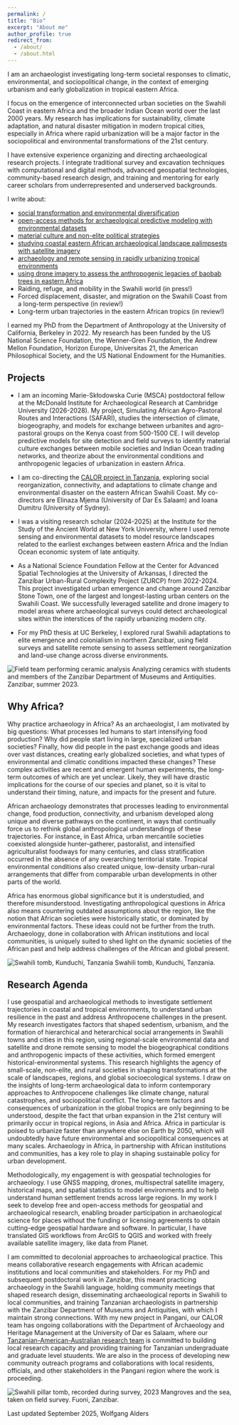 ```yaml
---
permalink: /
title: "Bio"
excerpt: "About me"
author_profile: true
redirect_from: 
  - /about/
  - /about.html
---
```

I am an archaeologist investigating long-term societal responses to climatic, environmental, and sociopolitical change, in the context of emerging urbanism and early globalization in tropical eastern Africa.

I focus on the emergence of interconnected urban societies on the Swahili Coast in eastern Africa and the broader Indian Ocean world over the last 2000 years. My research has implications for sustainability, climate adaptation, and natural disaster mitigation in modern tropical cities, especially in Africa where rapid urbanization will be a major factor in the sociopolitical and environmental transformations of the 21st century.

I have extensive experience organizing and directing archaeological research projects. I integrate traditional survey and excavation techniques with computational and digital methods, advanced geospatial technologies, community-based research design, and training and mentoring for early career scholars from underrepresented and underserved backgrounds.

I write about:
* [social transformation and environmental diversification](https://link.springer.com/article/10.1007/s10437-023-09523-y)
* [open-access methods for archaeological predictive modeling with environmental datasets](https://journal.caa-international.org/articles/10.5334/jcaa.107)
* [material culture and non-elite political strategies](https://www.sciencedirect.com/science/article/pii/S0278416523000697)
* [studying coastal eastern African archaeological landscape palimpsests with satellite imagery](https://link.springer.com/article/10.1007/s10816-024-09644-x)
* [archaeology and remote sensing in rapidly urbanizing tropical environments](https://www.tandfonline.com/doi/full/10.1080/00934690.2024.2402962)
* [using drone imagery to assess the anthropogenic legacies of baobab trees in eastern Africa](https://www.sciencedirect.com/science/article/pii/S0305440325001293)
* Raiding, refuge, and mobility in the Swahili world (in press!)
* Forced displacement, disaster, and migration on the Swahili Coast from a long-term perspective (in review!)
* Long-term urban trajectories in the eastern African tropics (in review!)

I earned my PhD from the Department of Anthropology at the University of California, Berkeley in 2022. My research has been funded by the US National Science Foundation, the Wenner-Gren Foundation, the Andrew Mellon Foundation, Horizon Europe, Universitas 21, the American Philosophical Society, and the US National Endowment for the Humanities. 

## Projects
- I am an incoming Marie-Skłodowska Curie (MSCA) postdoctoral fellow at the McDonald Institute for Archaeological Research at Cambridge University (2026-2028). My project, Simulating African Agro-Pastoral Routes and Interactions (SAFARI), studies the intersection of climate, biogeography, and models for exchange between urbanites and agro-pastoral groups on the Kenya coast from 500-1500 CE. I will develop predictive models for site detection and field surveys to identify material culture exchanges between mobile societies and Indian Ocean trading networks, and theorize about the environmental conditions and anthropogenic legacies of urbanization in eastern Africa.

- I am co-directing the [CALOR project in Tanzania](https://www.calorarchaeology.com), exploring social reorganization, connectivity, and adaptations to climate change and environmental disaster on the eastern African Swahili Coast. My co-directors are Elinaza Mjema (University of Dar Es Salaam) and Ioana Dumitru (University of Sydney).

- I was a visiting research scholar (2024-2025) at the Institute for the Study of the Ancient World at New York University, where I used remote sensing and environmental datasets to model resource landscapes related to the earliest exchanges between eastern Africa and the Indian Ocean economic system of late antiquity.

- As a National Science Foundation Fellow at the Center for Advanced Spatial Technologies at the University of Arkansas, I directed the Zanzibar Urban-Rural Complexity Project (ZURCP) from 2022-2024. This project investigated urban emergence and change around Zanzibar Stone Town, one of the largest and longest-lasting urban centers on the Swahili Coast. We successfully leveraged satellite and drone imagery to model areas where archaeological surveys could detect archaeological sites within the interstices of the rapidly urbanizing modern city.

- For my PhD thesis at UC Berkeley, I explored rural Swahili adaptations to elite emergence and colonialism in northern Zanzibar, using field surveys and satellite remote sensing to assess settlement reorganization and land-use change across diverse environments.

![Field team performing ceramic analysis](DSC_7859.JPG)
Analyzing ceramics with students and members of the Zanzibar Department of Museums and Antiquities. Zanzibar, summer 2023.

## Why Africa?
Why practice archaeology in Africa? As an archaeologist, I am motivated by big questions: What processes led humans to start intensifying food production? Why did people start living in large, specialized urban societies? Finally, how did people in the past exchange goods and ideas over vast distances, creating early globalized societies, and what types of environmental and climatic conditions impacted these changes? These complex activities are recent and emergent human experiments, the long-term outcomes of which are yet unclear. Likely, they will have drastic implications for the course of our species and planet, so it is vital to understand their timing, nature, and impacts for the present and future.

African archaeology demonstrates that processes leading to environmental change, food production, connectivity, and urbanism developed along unique and diverse pathways on the continent, in ways that continually force us to rethink global anthropological understandings of these trajectories. For instance, in East Africa, urban mercantile societies coexisted alongside hunter-gatherer, pastoralist, and intensified agriculturalist foodways for many centuries, and class stratification occurred in the absence of any overarching territorial state. Tropical environmental conditions also created unique, low-density urban-rural arrangements that differ from comparable urban developments in other parts of the world.

Africa has enormous global significance but it is understudied, and therefore misunderstood. Investigating anthropological questions in Africa also means countering outdated assumptions about the region, like the notion that African societies were historically static, or dominated by environmental factors. These ideas could not be further from the truth. Archaeology, done in collaboration with African institutions and local communities, is uniquely suited to shed light on the dynamic societies of the African past and help address challenges of the African and global present.

![Swahili tomb, Kunduchi, Tanzania](DSC_0095.JPG)
Swahili tomb, Kunduchi, Tanzania.

## Research Agenda 
I use geospatial and archaeological methods to investigate settlement trajectories in coastal and tropical environments, to understand urban resilience in the past and address Anthropocene challenges in the present. My research investigates factors that shaped sedentism, urbanism, and the formation of hierarchical and heterarchical social arrangements in Swahili towns and cities in this region, using regional-scale environmental data and satellite and drone remote sensing to model the biogeographical conditions and anthropogenic impacts of these activities, which formed emergent historical-environmental systems. This research highlights the agency of small-scale, non-elite, and rural societies in shaping transformations at the scale of landscapes, regions, and global socioecological systems. I draw on the insights of long-term archaeological data to inform contemporary approaches to Anthropocene challenges like climate change, natural catastrophes, and sociopolitical conflict. The long-term factors and consequences of urbanization in the global tropics are only beginning to be understood, despite the fact that urban expansion in the 21st century will primarily occur in tropical regions, in Asia and Africa. Africa in particular is poised to urbanize faster than anywhere else on Earth by 2050, which will undoubtedly have future environmental and sociopolitical consequences at many scales. Archaeology in Africa, in partnership with African institutions and communities, has a key role to play in shaping sustainable policy for urban development.

Methodologically, my engagement is with geospatial technologies for archaeology. I use GNSS mapping, drones, multispectral satellite imagery, historical maps, and spatial statistics to model environments and to help understand human settlement trends across large regions. In my work I seek to develop free and open-access methods for geospatial and archaeological research, enabling broader participation in archaeological science for places without the funding or licensing agreements to obtain cutting-edge geospatial hardware and software. In particular, I have translated GIS workflows from ArcGIS to QGIS and worked with freely available satellite imagery, like data from Planet.

I am committed to decolonial approaches to archaeological practice. This means collaborative research engagements with African academic institutions and local communities and stakeholders. For my PhD and subsequent postdoctoral work in Zanzibar, this meant practicing archaeology in the Swahili language, holding community meetings that shaped research design, disseminating archaeological reports in Swahili to local communities, and training Tanzanian archaeologists in partnership with the Zanzibar Department of Museums and Antiquities, with which I maintain strong connections. With my new project in Pangani, our CALOR team has ongoing collaborations with the Department of Archaeology and Heritage Management at the University of Dar es Salaam, where our [Tanzanian-American-Australian research team](https://www.calorarchaeology.com/team-1) is committed to building local research capacity and providing training for Tanzanian undergraduate and graduate level stuudents. We are also in the process of developing new community outreach programs and collaborations with local residents, officials, and other stakeholders in the Pangani region where the work is proceeding.

![Swahili pillar tomb, recorded during survey, 2023](DSC_0156.JPG)
Mangroves and the sea, taken on field survey. Fuoni, Zanzibar.

Last updated September 2025, Wolfgang Alders






